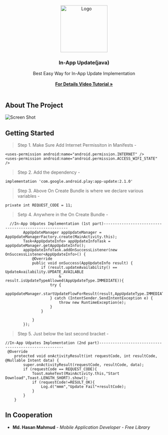 <br/>
<p align="center">
  <a href="https://github.com/AppBondTech/Easy_InAppUpdate">
    <img src="https://mdhasanmahmud.000webhostapp.com/inappupdate/appbondtech.jpg" alt="Logo" width="150" height="150">
  </a>

  <h3 align="center">In-App Update(java)</h3>

  <p align="center">
    Best Easy Way for In-App Update Implementation
    <br/>
    <br/>
    <a href=""><strong> For Details Video Tutorial »</strong></a>
    <br/>
    <br/>
	  
## About The Project

![Screen Shot](https://mdhasanmahmud.000webhostapp.com/inappupdate/eF05z.png)

## Getting Started

> Step 1. Make Sure Add Internet Permissiton in Manifests - 
```
<uses-permission android:name="android.permission.INTERNET" />
<uses-permission android:name="android.permission.ACCESS_WIFI_STATE" />
```

> Step 2. Add the dependency - 
```
implementation 'com.google.android.play:app-update:2.1.0'	
```

> Step 3. Above On Create Bundle is where we declare various variables - 
```
private int REQUEST_CODE = 11;
```

> Setp 4. Anywhere in the On Create Bundle - 
```
  //In-App Udpates Implementation (1st part)------------------------------------------------------ 
        AppUpdateManager appUpdateManager = AppUpdateManagerFactory.create(MainActivity.this);
        Task<AppUpdateInfo> appUpdateInfoTask = appUpdateManager.getAppUpdateInfo();
        appUpdateInfoTask.addOnSuccessListener(new OnSuccessListener<AppUpdateInfo>() {
            @Override
            public void onSuccess(AppUpdateInfo result) {
                if (result.updateAvailability() == UpdateAvailability.UPDATE_AVAILABLE
                        & result.isUpdateTypeAllowed(AppUpdateType.IMMEDIATE)){
                    try {
                        appUpdateManager.startUpdateFlowForResult(result,AppUpdateType.IMMEDIATE,MainActivity.this,REQUEST_CODE);
                    } catch (IntentSender.SendIntentException e) {
                        throw new RuntimeException(e);
                    }
                }

            }
        });
```
> Step 5. Just below the last second bracket - 
```
//In-App Udpates Implementation (2nd part)------------------------------------------------------ 
 @Override
    protected void onActivityResult(int requestCode, int resultCode, @Nullable Intent data) {
        super.onActivityResult(requestCode, resultCode, data);
        if (requestCode == REQUEST_CODE){
            Toast.makeText(MainActivity.this,"Start Download",Toast.LENGTH_SHORT).show();
            if (requestCode!=RESULT_OK){
                Log.d("mmm","Update Fail"+resultCode);
            }
        }
    }
```

## In Cooperation

* **Md. Hasan Mahmud** - *Mobile Application Developer* - *Free Library*

